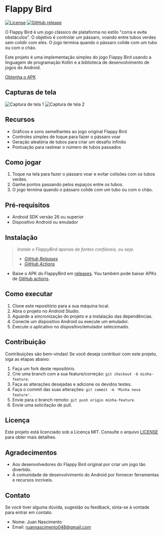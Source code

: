 # Flappy Bird

[![License](https://img.shields.io/badge/license-MIT-blue.svg)](LICENSE.md)
[![GitHub release](https://img.shields.io/github/v/release/Ruan625Br/FlappyBird)](https://github.com/Ruan625Br/FlappyBird/releases)

O Flappy Bird é um jogo clássico de plataforma no estilo "corra e evite obstáculos". O objetivo é controlar um pássaro, voando entre tubos verdes sem colidir com eles. O jogo termina quando o pássaro colide com um tubo ou com o chão.

Este projeto é uma implementação simples do jogo Flappy Bird usando a linguagem de programação Kotlin e a biblioteca de desenvolvimento de jogos do Android.

[Obtenha o APK](https://github.com/zhanghai/MaterihalFiles/releases/latest/download/app-release.apk)


## Capturas de tela


![Captura de tela 1](screenshots/screenshot1.png)
![Captura de tela 2](screenshots/screenshot2.png)

## Recursos

- Gráficos e sons semelhantes ao jogo original Flappy Bird
- Controles simples de toque para fazer o pássaro voar
- Geração aleatória de tubos para criar um desafio infinito
- Pontuação para rastrear o número de tubos passados

## Como jogar

1. Toque na tela para fazer o pássaro voar e evitar colisões com os tubos verdes.
2. Ganhe pontos passando pelos espaços entre os tubos.
3. O jogo termina quando o pássaro colide com um tubo ou com o chão.

## Pré-requisitos

- Android SDK versão 26 ou superior
- Dispositivo Android ou emulador

## Instalação

> _Instale o FlappyBird apenas de fontes confiáveis, ou seja._
> - [_GitHub Releases_](https://github.com/Ruan625Br/FlappyBird/releases)
> - [_GitHub Actions_]( https://github.com/Ruan625Br/FlappyBird/actions)

- Baixe o APK do FlappyBird em [releases](https://github.com/Ruan625Br/FlappyBird/releases). You
 também pode baixar APKs de [GitHub actions]( https://github.com/Ruan625Br/FlappyBird/actions).


## Como executar

1. Clone este repositório para a sua máquina local.
2. Abra o projeto no Android Studio.
3. Aguarde a sincronização do projeto e a instalação das dependências.
4. Conecte um dispositivo Android ou execute um emulador.
5. Execute o aplicativo no dispositivo/emulador selecionado.

## Contribuição

Contribuições são bem-vindas! Se você deseja contribuir com este projeto, siga as etapas abaixo:

1. Faça um fork deste repositório.
2. Crie uma branch com a sua feature/correção: `git checkout -b minha-feature`.
3. Faça as alterações desejadas e adicione os devidos testes.
4. Faça o commit das suas alterações: `git commit -m 'Minha nova feature'`.
5. Envie para o branch remoto: `git push origin minha-feature`.
6. Envie uma solicitação de pull.

## Licença

Este projeto está licenciado sob a Licença MIT. Consulte o arquivo [LICENSE](LICENSE.md) para obter mais detalhes.

## Agradecimentos

- Aos desenvolvedores do Flappy Bird original por criar um jogo tão divertido.
- À comunidade de desenvolvimento do Android por fornecer ferramentas e recursos incríveis.

## Contato

Se você tiver alguma dúvida, sugestão ou feedback, sinta-se à vontade para entrar em contato.

- Nome: Juan Nascimento
- Email: ruannascimento048@gmail.com

